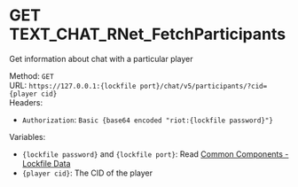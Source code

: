 # GET TEXT_CHAT_RNet_FetchParticipants

Get information about chat with a particular player  


Method: `GET`  
URL: `https://127.0.0.1:{lockfile port}/chat/v5/participants/?cid={player cid}`  
Headers:
 - `Authorization`: `Basic {base64 encoded "riot:{lockfile password}"}`

Variables:
 - `{lockfile password}` and `{lockfile port}`: Read [Common Components - Lockfile Data](..\common-components.md#lockfile-data)
 - `{player cid}`: The CID of the player

